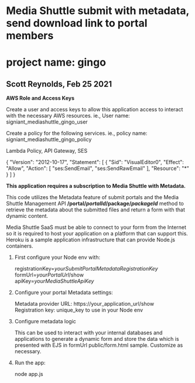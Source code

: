 # Media Shuttle submit with metadata, send download link to portal members
# project name: gingo
## Scott Reynolds, Feb 25 2021

**AWS Role and Access Keys**

Create a user and access keys to allow this application access to interact with the necessary AWS resources. ie., User name: signiant_mediashuttle_gingo_user

Create a policy for the following services. ie., policy name: signiant_mediashuttle_gingo_policy

Lambda Policy, API Gateway, SES

{
    "Version": "2012-10-17",
    "Statement": [
        {
            "Sid": "VisualEditor0",
            "Effect": "Allow",
            "Action": [
                "ses:SendEmail",
                "ses:SendRawEmail"
            ],
            "Resource": "*"
        }
    ]
}


**This application requires a subscription to Media Shuttle with Metadata.**

   This code utilizes the Metadata feature of submit portals and the Media Shuttle Management API **/portal/*portalId*/package/*packageId*** method to retrieve the metadata about the submitted files and return a form with that dynamic content. 

   Media Shuttle SaaS must be able to connect to your form from the Internet so it is required to host your application on a platform that can support this. Heroku is a sample application infrastructure that can provide Node.js containers.

1. First configure your Node env with:

   registrationKey=*yourSubmitPortalMetadataRegistrationKey*  
   formUrl=*yourPortalUrl*/show  
   apiKey=*yourMediaShuttleApiKey*

2. Configure your portal Metadata settings:

   Metadata provider URL: https://your_application_url/show  
   Registration key: unique_key to use in your Node env

3. Configure metadata logic

   This can be used to interact with your internal databases and applications to generate a dynamic form and store the data which is presented with EJS in formUrl public/form.html sample. Customize as necessary.

3. Run the app:

   node app.js